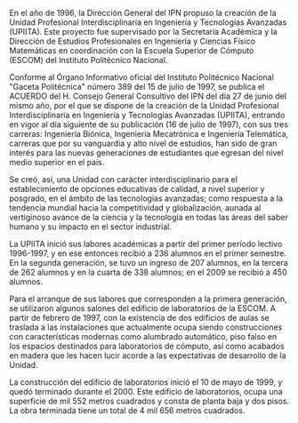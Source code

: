 En el año de 1996, la Dirección General del IPN propuso la creación de la Unidad Profesional Interdisciplinaria en Ingeniería y Tecnologías Avanzadas (UPIITA). Este proyecto fue supervisado por la Secretaría Académica y la Dirección de Estudios Profesionales en Ingeniería y Ciencias Físico Matemáticas en coordinación con la Escuela Superior de Cómputo (ESCOM) del Instituto Politécnico Nacional.

Conforme al Órgano Informativo oficial del Instituto Politécnico Nacional "Gaceta Politécnica" número 389 del 15 de julio de 1997, se publica el ACUERDO del H. Consejo General Consultivo del IPN del día 27 de junio del mismo año, por el que se dispone de la creación de la Unidad Profesional Interdisciplinaria en Ingeniería y Tecnologías Avanzadas (UPIITA), entrando en vigor al día siguiente de su publicación (16 de julio de 1997), con sus tres carreras: Ingeniería Biónica, Ingeniería Mecatrónica e Ingeniería Telemática, carreras que por su vanguardia y alto nivel de estudios, han sido de gran interés para las nuevas generaciones de estudiantes que egresan del nivel medio superior en el país.

Se creó, así, una Unidad con carácter interdisciplinario para el establecimiento de opciones educativas de calidad, a nivel superior y posgrado, en el ámbito de las tecnologías avanzadas; como respuesta a la tendencia mundial hacia la competitividad y globalización, aunada al vertiginoso avance de la ciencia y la tecnología en todas las áreas del saber humano y su impacto en el sector industrial.

La UPIITA inició sus labores académicas a partir del primer período lectivo 1996-1997, y en ese entonces recibió a 236 alumnos en el primer semestre. En la segunda generación, se tuvo un ingreso de 207 alumnos, en la tercera de 262 alumnos y en la cuarta de 338 alumnos; en el 2009 se recibió a 450 alumnos.

Para el arranque de sus labores que corresponden a la primera generación, se utilizaron algunos salones del edificio de laboratorios de la ESCOM. A partir de febrero de 1997, con la existencia de dos edificios de aulas se traslada a las instalaciones que actualmente ocupa siendo construcciones con características modernas como alumbrado automático, piso falso en los espacios destinados para laboratorios de cómputo, así como acabados en madera que les hacen lucir acorde a las expectativas de desarrollo de la Unidad.

La construcción del edificio de laboratorios inició el 10 de mayo de 1999, y quedó terminado durante el 2000. Este edificio de laboratorios, ocupa una superficie de mil 552 metros cuadrados y consta de planta baja y dos pisos. La obra terminada tiene un total de 4 mil 656 metros cuadrados.

